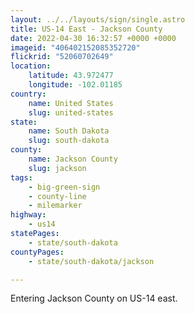 ```yaml
---
layout: ../../layouts/sign/single.astro
title: US-14 East - Jackson County
date: 2022-04-30 16:32:57 +0000 +0000
imageid: "406402152085352720"
flickrid: "52060702649"
location:
    latitude: 43.972477
    longitude: -102.01185
country:
    name: United States
    slug: united-states
state:
    name: South Dakota
    slug: south-dakota
county:
    name: Jackson County
    slug: jackson
tags:
    - big-green-sign
    - county-line
    - milemarker
highway:
    - us14
statePages:
    - state/south-dakota
countyPages:
    - state/south-dakota/jackson

---
```

Entering Jackson County on US-14 east.